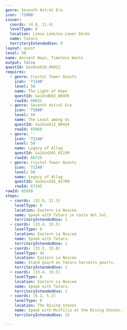 ```yaml
---
genre: Seventh Astral Era
icon: '71000'
issuer:
  coords: (4.6, 11.4)
  levelType: 8
  location: Limsa Lominsa Lower Decks
  name: Tataru
  territoryIntendedUse: 0
layout: quest
level: 50
name: Ancient Ways, Timeless Wants
output: false
questId: GaiUse610_00422
requires:
  - genre: Crystal Tower Quests
    icon: '71140'
    level: 50
    name: The Light of Hope
    questId: GaiUsd602_00495
    rowId: 66031
  - genre: Seventh Astral Era
    icon: '71000'
    level: 50
    name: The Least among Us
    questId: GaiUse612_00424
    rowId: 65960
  - genre: ''
    icon: '71140'
    level: 50
    name: Legacy of Allag
    questId: GaiUsd201_01199
    rowId: 66735
  - genre: Crystal Tower Quests
    icon: '71140'
    level: 50
    name: Legacy of Allag
    questId: GaiUsx201_01709
    rowId: 67245
rowId: 65958
steps:
  - coords: (32.9, 31.3)
    levelType: 8
    location: Eastern La Noscea
    name: Speak with Tataru in Costa del Sol.
    territoryIntendedUse: 1
  - coords: (33.4, 33.5)
    levelType: 8
    location: Eastern La Noscea
    name: Speak with Tataru.
    territoryIntendedUse: 1
  - coords: (33.5, 33.0)
    levelType: 45
    location: Eastern La Noscea
    name: Stand guard as Tataru harvests pearls.
    territoryIntendedUse: 1
  - coords: (33.4, 33.5)
    levelType: 8
    location: Eastern La Noscea
    name: Speak with Tataru.
    territoryIntendedUse: 1
  - coords: (6.1, 5.2)
    levelType: 8
    location: The Rising Stones
    name: Speak with Minfilia at the Rising Stones.
    territoryIntendedUse: 15

---
```

